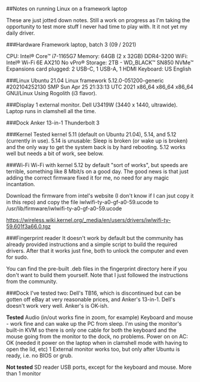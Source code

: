 ##Notes on running Linux on a framework laptop

These are just jotted down notes. Still a work on progress as I'm taking the opportunity to test more stuff I never had time to play with. It it not yet my daily driver.

###Hardware
Framework laptop, batch 3 (09 / 2021)

CPU: Intel® Core™ i7-1165G7
Memory: 64GB (2 x 32GB) DDR4-3200
WiFi: Intel® Wi-Fi 6E AX210 No vPro®
Storage: 2TB - WD_BLACK™ SN850 NVMe™
Expansions card plugged: 2 USB-C, 1 USB-A, 1 HDMI
Keyboard: US English

###Linux
Ubuntu 21.04
Linux framework 5.12.0-051200-generic #202104252130 SMP Sun Apr 25 21:33:13 UTC 2021 x86_64 x86_64 x86_64 GNU/Linux
Using Rogolith (i3 flavor). 

###Display
1 external monitor. Dell U3419W (3440 x 1440, ultrawide). Laptop runs in clamshell all the time.

###Dock
Anker 13-in-1 Thunderbolt 3

###Kernel
Tested kernel 5.11 (default on Ubuntu 21.04), 5.14, and 5.12 (currently in use).
5.14 is unusable: Sleep is broken (or wake up is broken) and the only way to get the system back is by hard rebooting.
5.12 works well but needs a bit of work, see below.

###Wi-Fi
Wi-Fi with kernel 5.12 by default "sort of works", but speeds are terrible, something like 8 Mbit/s on a good day. The good news is that just adding the correct firmware fixed it for me, no need for any magic incantation. 

Download the firmware from intel's website (I don't know if I can jsut copy it in this repo) and copy the file iwlwifi-ty-a0-gf-a0-59.ucode to /usr/lib/firmware/iwlwifi-ty-a0-gf-a0-59.ucode

https://wireless.wiki.kernel.org/_media/en/users/drivers/iwlwifi-ty-59.601f3a66.0.tgz

###Fingerprint reader
It doesn't work by default but the community has already provided instructions and a simple script to build the required drivers. After that it works just fine, both to unlock the computer and even for sudo. 

You can find the pre-built .deb files in the fingerprint directory here if you don't want to build them yourself. Note that I just followed the instructions from the community.

###Dock
I've tested two: Dell's TB16, which is discontinued but can be gotten off eBay at very reasonable prices, and Anker's 13-in-1. Dell's doesn't work very well. Anker's is OK-ish. 

**Tested**
Audio (in/out works fine in zoom, for example)
Keyboard and mouse - work fine and can wake up the PC from sleep. I'm using the monitor's built-in KVM so there is only one cable for both the keyboard and the mouse going from the monitor to the dock, no problems.
Power on on AC: OK (needed it power on the laptop when in clamshell mode with having to open the lid, etc)
1 External monitor works too, but only after Ubuntu is ready, i.e. no BIOS or grub.

**Not tested**
SD reader
USB ports, except for the keyboard and mouse.
More than 1 monitor





